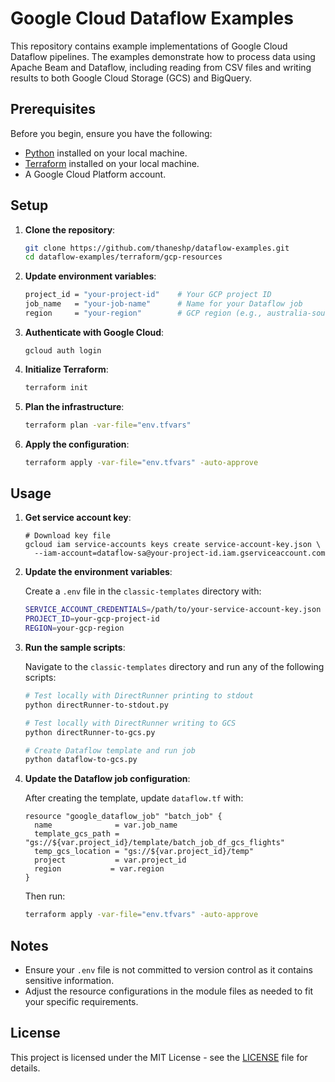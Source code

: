 # Google Cloud Dataflow Examples

This repository contains example implementations of Google Cloud Dataflow pipelines. The examples demonstrate how to process data using Apache Beam and Dataflow, including reading from CSV files and writing results to both Google Cloud Storage (GCS) and BigQuery.

## Prerequisites

Before you begin, ensure you have the following:

- [Python](https://www.python.org/downloads/) installed on your local machine.
- [Terraform](https://www.terraform.io/downloads.html) installed on your local machine.
- A Google Cloud Platform account.

## Setup

1. **Clone the repository**:

   ```bash
   git clone https://github.com/thaneshp/dataflow-examples.git
   cd dataflow-examples/terraform/gcp-resources
   ```
2. **Update environment variables**:

   ```bash
   project_id = "your-project-id"    # Your GCP project ID
   job_name   = "your-job-name"      # Name for your Dataflow job
   region     = "your-region"        # GCP region (e.g., australia-southeast1)
   ```

2. **Authenticate with Google Cloud**:

    ```
    gcloud auth login
    ```

3. **Initialize Terraform**:

     ```bash
     terraform init
     ```

4. **Plan the infrastructure**:

     ```bash
     terraform plan -var-file="env.tfvars"
     ```

5. **Apply the configuration**:

     ```bash
     terraform apply -var-file="env.tfvars" -auto-approve
     ```

## Usage

1. **Get service account key**:

   ``` 
   # Download key file
   gcloud iam service-accounts keys create service-account-key.json \
     --iam-account=dataflow-sa@your-project-id.iam.gserviceaccount.com
   ```

2. **Update the environment variables**:

   Create a `.env` file in the `classic-templates` directory with:
   
   ```bash
   SERVICE_ACCOUNT_CREDENTIALS=/path/to/your-service-account-key.json
   PROJECT_ID=your-gcp-project-id  
   REGION=your-gcp-region
   ```

2. **Run the sample scripts**:

   Navigate to the `classic-templates` directory and run any of the following scripts:

   ```bash
   # Test locally with DirectRunner printing to stdout
   python directRunner-to-stdout.py

   # Test locally with DirectRunner writing to GCS
   python directRunner-to-gcs.py 

   # Create Dataflow template and run job
   python dataflow-to-gcs.py
   ```

3. **Update the Dataflow job configuration**:

   After creating the template, update `dataflow.tf` with:

   ```hcl
   resource "google_dataflow_job" "batch_job" {
     name              = var.job_name
     template_gcs_path = "gs://${var.project_id}/template/batch_job_df_gcs_flights"
     temp_gcs_location = "gs://${var.project_id}/temp"
     project           = var.project_id
     region           = var.region
   }
   ```

   Then run:
   ```bash
   terraform apply -var-file="env.tfvars" -auto-approve
   ```

## Notes

- Ensure your `.env` file is not committed to version control as it contains sensitive information.
- Adjust the resource configurations in the module files as needed to fit your specific requirements.

## License

This project is licensed under the MIT License - see the [LICENSE](LICENSE) file for details.

